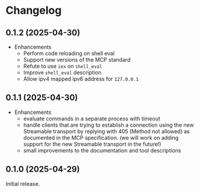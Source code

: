 # Changelog

## 0.1.2 (2025-04-30)

* Enhancements
  * Perform code reloading on shell eval
  * Support new versions of the MCP standard
  * Refute to use `iex` on `shell_eval`
  * Improve `shell_eval` description
  * Allow ipv4 mapped ipv6 address for `127.0.0.1`

## 0.1.1 (2025-04-30)

* Enhancements
  * evaluate commands in a separate process with timeout
  * handle clients that are trying to establish a connection using the new Streamable transport by replying with 405 (Method not allowed)
    as documented in the MCP specification. (we will work on adding support for the new Streamable transport in the future!)
  * small improvements to the documentation and tool descriptions

## 0.1.0 (2025-04-29)

Initial release.